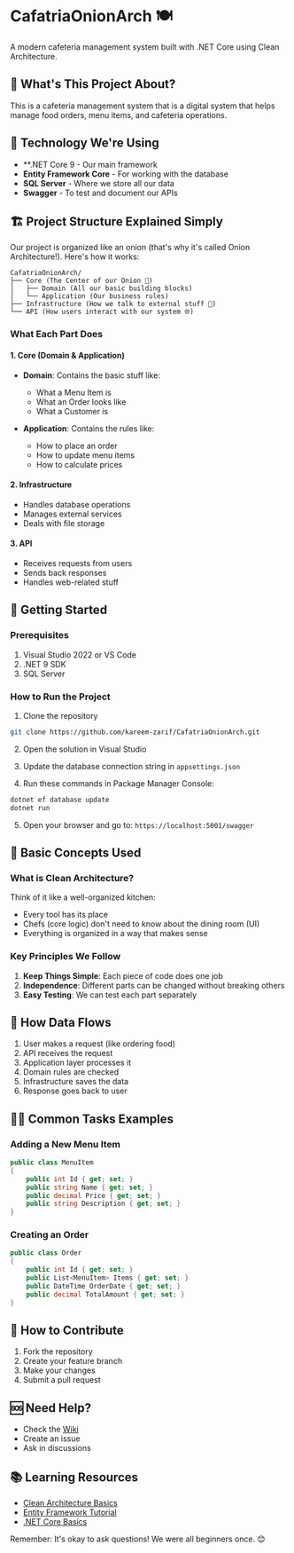 # CafatriaOnionArch 🍽️

A modern cafeteria management system built with .NET Core using Clean Architecture.

## 🌟 What's This Project About?
This is a cafeteria management system that is  a digital system that helps manage food orders, menu items, and cafeteria operations.

## 🔧 Technology We're Using
- **.NET Core 9 - Our main framework
- **Entity Framework Core** - For working with the database
- **SQL Server** - Where we store all our data
- **Swagger** - To test and document our APIs

## 🏗️ Project Structure Explained Simply
Our project is organized like an onion (that's why it's called Onion Architecture!). Here's how it works:

```
CafatriaOnionArch/
├── Core (The Center of our Onion 🎯)
│   ├── Domain (All our basic building blocks)
│   └── Application (Our business rules)
├── Infrastructure (How we talk to external stuff 🔌)
└── API (How users interact with our system 🌐)
```

### What Each Part Does

#### 1. Core (Domain & Application)
- **Domain**: Contains the basic stuff like:
  - What a Menu Item is
  - What an Order looks like
  - What a Customer is

- **Application**: Contains the rules like:
  - How to place an order
  - How to update menu items
  - How to calculate prices

#### 2. Infrastructure
- Handles database operations
- Manages external services
- Deals with file storage

#### 3. API
- Receives requests from users
- Sends back responses
- Handles web-related stuff

## 🚀 Getting Started

### Prerequisites
1. Visual Studio 2022 or VS Code
2. .NET 9 SDK
3. SQL Server

### How to Run the Project
1. Clone the repository
```bash
git clone https://github.com/kareem-zarif/CafatriaOnionArch.git
```

2. Open the solution in Visual Studio

3. Update the database connection string in `appsettings.json`

4. Run these commands in Package Manager Console:
```bash
dotnet ef database update
dotnet run
```

5. Open your browser and go to: `https://localhost:5001/swagger`

## 📝 Basic Concepts Used

### What is Clean Architecture?
Think of it like a well-organized kitchen:
- Every tool has its place
- Chefs (core logic) don't need to know about the dining room (UI)
- Everything is organized in a way that makes sense

### Key Principles We Follow
1. **Keep Things Simple**: Each piece of code does one job
2. **Independence**: Different parts can be changed without breaking others
3. **Easy Testing**: We can test each part separately

## 🔄 How Data Flows
1. User makes a request (like ordering food)
2. API receives the request
3. Application layer processes it
4. Domain rules are checked
5. Infrastructure saves the data
6. Response goes back to user

## 👩‍💻 Common Tasks Examples

### Adding a New Menu Item
```csharp
public class MenuItem
{
    public int Id { get; set; }
    public string Name { get; set; }
    public decimal Price { get; set; }
    public string Description { get; set; }
}
```

### Creating an Order
```csharp
public class Order
{
    public int Id { get; set; }
    public List<MenuItem> Items { get; set; }
    public DateTime OrderDate { get; set; }
    public decimal TotalAmount { get; set; }
}
```

## 🤝 How to Contribute
1. Fork the repository
2. Create your feature branch
3. Make your changes
4. Submit a pull request

## 🆘 Need Help?
- Check the [Wiki](https://github.com/kareem-zarif/CafatriaOnionArch/wiki)
- Create an issue
- Ask in discussions

## 📚 Learning Resources
- [Clean Architecture Basics](https://learn.microsoft.com/en-us/dotnet/architecture/modern-web-apps-azure/common-web-application-architectures)
- [Entity Framework Tutorial](https://learn.microsoft.com/en-us/ef/core/)
- [.NET Core Basics](https://dotnet.microsoft.com/learn)

Remember: It's okay to ask questions! We were all beginners once. 😊
